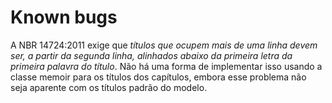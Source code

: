 # Known bugs

A NBR 14724:2011 exige que *títulos que ocupem mais de uma linha devem ser, a partir da segunda linha, alinhados abaixo da primeira letra da primeira palavra do título*. Não há uma forma de implementar isso usando a classe memoir para os títulos dos capítulos, embora esse problema não seja aparente com os títulos padrão do modelo.
